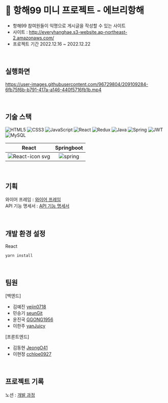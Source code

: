 
# 🚢 항해99 미니 프로젝트 - 에브리항해

+ 항해99 참여원들이 익명으로 게시글을 작성할 수 있는 사이트
+ 사이트 : http://everyhanghae.s3-website.ap-northeast-2.amazonaws.com/
+ 프로젝트 기간 2022.12.16 ~ 2022.12.22

<br />

## 실행화면

https://user-images.githubusercontent.com/96729804/209109284-6fb75f6b-b791-417a-a146-440f5716fb1b.mp4



<br />

## 기술 스택
![HTML5](https://img.shields.io/badge/html5-%23E34F26.svg?style=for-the-badge&logo=html5&logoColor=white)
![CSS3](https://img.shields.io/badge/css3-%231572B6.svg?style=for-the-badge&logo=css3&logoColor=white)
![JavaScript](https://img.shields.io/badge/javascript-%23323330.svg?style=for-the-badge&logo=javascript&logoColor=%23F7DF1E) 
![React](https://img.shields.io/badge/react-%2320232a.svg?style=for-the-badge&logo=react&logoColor=%2361DAFB)
![Redux](https://img.shields.io/badge/redux-%23593d88.svg?style=for-the-badge&logo=redux&logoColor=white)
![Java](https://img.shields.io/badge/java-%23ED8B00.svg?style=for-the-badge&logo=java&logoColor=white)
![Spring](https://img.shields.io/badge/spring-%236DB33F.svg?style=for-the-badge&logo=spring&logoColor=white)
![JWT](https://img.shields.io/badge/JWT-black?style=for-the-badge&logo=JSON%20web%20tokens)
![MySQL](https://img.shields.io/badge/mysql-%2300f.svg?style=for-the-badge&logo=mysql&logoColor=white)

| React | Springboot |
|:------:|:------:|
|![React-icon svg](https://user-images.githubusercontent.com/85235063/189798318-2c7fe7d2-b9ea-45a8-a373-8386474da228.png)|![spring](https://user-images.githubusercontent.com/85235063/189798456-35af17d6-c99e-4412-9057-e01c79cf6d9c.png)|

<br />

## 기획

와이어 프레임 : [와이어 프레임](https://www.notion.so/3ead07ea04394a049ded4f29969cb6a6)
<br />
API 기능 명세서 : [API 기능 명세서](https://www.notion.so/API-a2fd4d7cf16d47e39008088b25c0f99e)

<br />

## 개발 환경 설정
React
```React
yarn install
```

<br />

## 팀원
[백엔드]
+ 김예진 [yejin0718](https://github.com/yejin0718)
+ 민승기 [seunGit](https://github.com/seunGit)
+ 윤진국 [GGONG1956](https://github.com/GGONG1956)
+ 이한주 [yanJuicy](https://github.com/yanJuicy)

[프론트엔드]
+ 김동현 [JeongO41](https://github.com/JeongO41)
+ 이현정 [cchloe0927](https://github.com/cchloe0927)

<br/>

## 프로젝트 기록
노션 : [개발 과정](https://www.notion.so/1-8ee3cc7fb9b24384a6f5cf5669d7878f)


